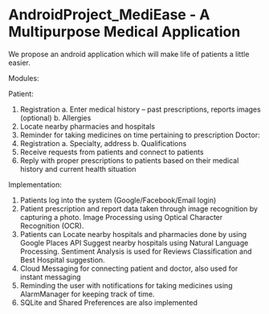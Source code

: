 # AndroidProject_MediEase - A Multipurpose Medical Application 

We propose an android application which will make life of patients a little easier. 

Modules: 

Patient:
1.	Registration
a.	Enter medical history – past prescriptions, reports images (optional)
b.	Allergies
2.	Locate nearby pharmacies and hospitals
3.	Reminder for taking medicines on time pertaining to prescription
Doctor:
1.	Registration
a.	Specialty, address
b.	Qualifications
2.	Receive requests from patients and connect to patients
3.	Reply with proper prescriptions to patients based on their medical history and current health situation



Implementation:
1) Patients log into the system (Google/Facebook/Email login)
2) Patient prescription and report data taken through image recognition by capturing a photo. 
   Image Processing using Optical Character Recognition (OCR).
3) Patients can Locate nearby hospitals and pharmacies done by using Google Places API
   Suggest nearby hospitals using Natural Language Processing.
   Sentiment Analysis is used for Reviews Classification and Best Hospital suggestion.
4) Cloud Messaging for connecting patient and doctor, also used for instant messaging
5) Reminding the user with notifications for taking medicines using AlarmManager for keeping track of time.
6) SQLite and Shared Preferences are also implemented




